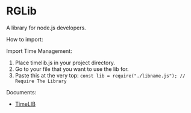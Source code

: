 # RGLib
A library for node.js developers.

How to import:

Import Time Management:

1. Place timelib.js in your project directory.
2. Go to your file that you want to use the lib for.
3. Paste this at the very top: ```const lib = require("./libname.js"); // Require The Library```

Documents:

* [TimeLIB](https://github.com/RG2N/rglib/blob/main/docs/timelib.md)
